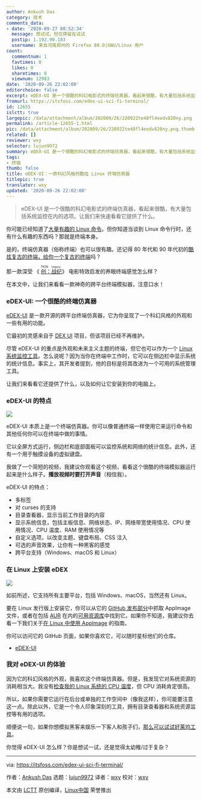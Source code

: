 ```yaml
---
author: Ankush Das
category: 技术
comments_data:
- date: '2020-09-27 08:52:34'
  message: 想试试，但仅停留在试试
  postip: 1.192.90.183
  username: 来自河南郑州的 Firefox 80.0|GNU/Linux 用户
count:
  commentnum: 1
  favtimes: 0
  likes: 0
  sharetimes: 0
  viewnum: 12983
date: '2020-09-26 22:02:00'
editorchoice: false
excerpt: eDEX-UI 是一个很酷的科幻电影式的终端仿真器，看起来很酷，有大量包括系统监控在内的选项。让我们来快速看看它提供了什么。
fromurl: https://itsfoss.com/edex-ui-sci-fi-terminal/
id: 12655
islctt: true
largepic: /data/attachment/album/202009/26/220922te48fl4eodv820ny.png
permalink: /article-12655-1.html
pic: /data/attachment/album/202009/26/220922te48fl4eodv820ny.png.thumb.jpg
related: []
reviewer: wxy
selector: lujun9972
summary: eDEX-UI 是一个很酷的科幻电影式的终端仿真器，看起来很酷，有大量包括系统监控在内的选项。让我们来快速看看它提供了什么。
tags:
- 终端
thumb: false
title: eDEX-UI：一款科幻风格的酷炫 Linux 终端仿真器
titlepic: true
translator: wxy
updated: '2020-09-26 22:02:00'
---
```



> 
> eDEX-UI 是一个很酷的科幻电影式的终端仿真器，看起来很酷，有大量包括系统监控在内的选项。让我们来快速看看它提供了什么。
> 
> 
> 


你可能已经知道了[大量有趣的 Linux 命令](https://itsfoss.com/funny-linux-commands/)。但你知道当谈到 Linux 命令行时，还有什么有趣的东西吗？那就是终端本身。


是的，终端仿真器（俗称终端）也可以很有趣。还记得 80 年代和 90 年代初的[酷炫复古的终端，给你一个复古的终端](https://itsfoss.com/cool-retro-term/)吗？


那一款深受 《<ruby> <a href="https://www.imdb.com/title/tt1104001/">  创：战纪 </a> <rt>  TRON Legacy </rt></ruby>》 电影特效启发的养眼终端感觉怎么样？


在本文中，让我们来看看一款神奇的跨平台终端模拟器，注意口水！


### eDEX-UI: 一个很酷的终端仿真器


[eDEX-UI](https://github.com/GitSquared/edex-ui) 是一款开源的跨平台终端仿真器，它为你呈现了一个科幻风格的外观和一些有用的功能。


它最初的灵感来自于 [DEX UI](https://github.com/seenaburns/dex-ui) 项目，但该项目已经不再维护。


尽管 eDEX-UI 的重点是外观和未来主义主题的终端，但它也可以作为一个 [Linux 系统监控工具](https://itsfoss.com/linux-system-monitoring-tools/)。怎么说呢？因为当你在终端中工作时，它可以在侧边栏中显示系统的统计信息。事实上，其开发者提到，他的目标是将其改进为一个可用的系统管理工具。


让我们来看看它还提供了什么，以及如何让它安装到你的电脑上。


### eDEX-UI 的特点


![](/data/attachment/album/202009/26/220922te48fl4eodv820ny.png)


eDEX-UI 本质上是一个终端仿真器。你可以像普通终端一样使用它来运行命令和其他任何你可以在终端中做的事情。


它以全屏方式运行，侧边栏和底部面板可以监控系统和网络的统计信息。此外，还有一个用于触摸设备的虚拟键盘。


我做了一个简短的视频，我建议你观看这个视频，看看这个很酷的终端模拟器运行起来是什么样子。**播放视频时要打开声音**（相信我）。






eDEX-UI 的特点：


* 多标签
* 对 curses 的支持
* 目录查看器，显示当前工作目录的内容
* 显示系统信息，包括主板信息、网络状态、IP、网络带宽使用情况、CPU 使用情况、CPU 温度、RAM 使用情况等
* 自定义选项，以改变主题、键盘布局、CSS 注入
* 可选的声音效果，让你有一种黑客的感觉
* 跨平台支持（Windows、macOS 和 Linux）


### 在 Linux 上安装 eDEX


![](/data/attachment/album/202009/26/220933q7qmtm07o0l66172.png)


如前所述，它支持所有主要平台，包括 Windows、macOS，当然还有 Linux。


要在 Linux 发行版上安装它，你可以从它的 [GitHub 发布部分](https://github.com/GitSquared/edex-ui/releases)中抓取 AppImage 文件，或者在包括 [AUR](https://itsfoss.com/aur-arch-linux/) 在内的[可用资源库](https://repology.org/project/edex-ui/versions)中找到它。如果你不知道，我建议你去看一下我们关于[在 Linux 中使用 AppImage](https://itsfoss.com/use-appimage-linux/) 的指南。


你可以访问它的 GitHub 页面，如果你喜欢它，可以随时星标他们的仓库。


* [eDEX-UI](https://github.com/GitSquared/edex-ui)


### 我对 eDEX-UI 的体验


因为它的科幻风格的外观，我喜欢这个终端仿真器。但是，我发现它对系统资源的消耗相当大。我没有[检查我的 Linux 系统的 CPU 温度](https://itsfoss.com/check-laptop-cpu-temperature-ubuntu/)，但 CPU 消耗肯定很高。


所以，如果你需要它运行在后台或单独的工作空间中（像我这样），你可能要注意这一点。除此以外，它是一个令人印象深刻的工具，拥有目录查看器和系统资源监控等有用的选项。


顺便说一句，如果你想模拟黑客来娱乐一下客人和孩子们，[那么可以试试好莱坞工具](https://itsfoss.com/hollywood-hacker-screen/)。


你觉得 eDEX-UI 怎么样？你是想试一试，还是觉得太幼稚/过于复杂？




---


via: <https://itsfoss.com/edex-ui-sci-fi-terminal/>


作者：[Ankush Das](https://itsfoss.com/author/ankush/) 选题：[lujun9972](https://github.com/lujun9972) 译者：[wxy](https://github.com/wxy) 校对：[wxy](https://github.com/wxy)


本文由 [LCTT](https://github.com/LCTT/TranslateProject) 原创编译，[Linux中国](https://linux.cn/) 荣誉推出